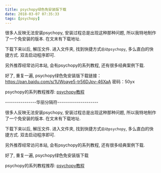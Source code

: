 ```yaml
---
title: psychopy绿色免安装版下载
date: 2018-03-07 07:35:33
tags: [psychopy]
---
```


很多人反映无法安装psychopy, 安装过程总是出现这种那种问题, 所以我特地制作了一个免安装的版本. 在文末有下载地址.

下载下来以后, 解压文件. 进入文件夹, 找到快捷方式`启动psychopy`, 多么直白的快捷方式. 双击启动程序即可. 


另外推荐经常访问本站, 会有psychopy的系列教程, 还有很多经典案例下载.

好了, 重复一遍, psychopy绿色免安装版下载链接：https://pan.baidu.com/s/1UWoaye5-tr56DJpv-46XaA 密码：50yx


psychopy的系列教程推荐: [psychopy教程](http://mlln.cn/tags/psychopy/)

----------------华丽分隔符---------------------

很多人反映无法安装psychopy, 安装过程总是出现这种那种问题, 所以我特地制作了一个免安装的版本. 在文末有下载地址.

下载下来以后, 解压文件. 进入文件夹, 找到快捷方式`启动psychopy`, 多么直白的快捷方式. 双击启动程序即可. 


另外推荐经常访问本站, 会有psychopy的系列教程, 还有很多经典案例下载.

好了, 重复一遍, psychopy绿色免安装版下载


psychopy的系列教程推荐: [psychopy教程](http://mlln.cn/tags/psychopy/)